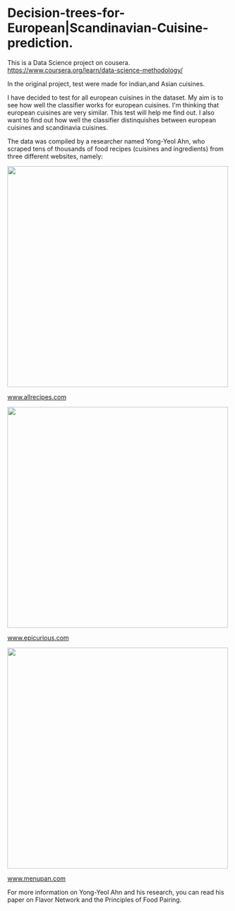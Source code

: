 # Decision-trees-for-European|Scandinavian-Cuisine-prediction.
This is a Data Science project on cousera.
https://www.coursera.org/learn/data-science-methodology/

In the original project, test were made for indian,and Asian cuisines.

I have decided to test for all european cuisines in the dataset. My aim is to see how well the classifier works for european cuisines. I'm thinking that european cuisines are very similar. This test will help me find out. I also want to find out how well the classifier distinquishes between european cuisines and scandinavia cuisines.

The data was compiled by a researcher named Yong-Yeol Ahn, who scraped tens of thousands of food recipes (cuisines and ingredients) from three different websites, namely:

<img src="https://ibm.box.com/shared/static/4fruwan7wmjov3gywiz3swlojw0srv54.png" width=500>

www.allrecipes.com

<img src="https://ibm.box.com/shared/static/cebfdbr22fjxa47lltp0bs533r103g0z.png" width=500>

www.epicurious.com

<img src="https://ibm.box.com/shared/static/epk727njg7xrz49pbkpkzd05cm5ywqmu.png" width=500>

www.menupan.com

For more information on Yong-Yeol Ahn and his research, you can read his paper on Flavor Network and the Principles of Food Pairing.
